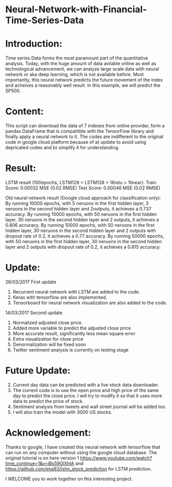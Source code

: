 # Neural-Network-with-Financial-Time-Series-Data

# Introduction:

Time series Data forms the most paramount part of the quantitative analysis. Today, with the huge amount of data avilable online as well 
as technological advancement, we can analyze large scale data with neural network or aka deep learning, which is not available before. Most importantly, this neural network predicts the future movement of the index and acheives a reasonably well result. In this example, we will predict the SP500.

# Content:

This script can download the data of 7 indexes from online provider, form a pandas DataFrame that is compatitble with the TensorFlow library and finally apply a neural network to it. The codes are indifferent to the original code in google cloud platform because of a) update to avoid using depricated codes and b) simplify it for understanding.

# Result:
LSTM result (100epochs, LSTM128 > LSTM128 > 16relu > 1linear):
Train Score: 0.00032 MSE (0.02 RMSE)
Test Score: 0.00046 MSE (0.02 RMSE)

Old neural network result (Google cloud approach for classification only): 
By running 10000 epochs, with 5 neruons in the first hidden layer, 3 neruons in the second hidden layer and 2outputs, it achieves a 0.737 accuracy.
By running 10000 epochs, with 50 neruons in the first hidden layer, 30 neruons in the second hidden layer and 2 outputs, it achieves a 0.806 accuracy.
By running 10000 epochs, with 50 neruons in the first hidden layer, 30 neruons in the second hidden layer and 2 outputs with dropout rate of 0.2, it achieves a 0.77 accuracy.
By running 50000 epochs, with 50 neruons in the first hidden layer, 30 neruons in the second hidden layer and 2 outputs with dropout rate of 0.2, it achieves a 0.815 accuracy.

# Update:
26/03/2017 First update
1. Recurrent neural network with LSTM are added to the code. 
2. Keras with tensorflow are also implemented. 
3. Tensorboard for neural network visualization are also added to the code.

14/03/2017 Second update
1. Normalized adjusted close price. 
2. Added more variable to predict the adjusted close price
3. More accurate result, significantly less mean square error
4. Extra visualization for close price
5. Denormalization will be fixed soon
6. Twitter sentiment analysis is currently on testing stage

# Future Update:
2. Current day data can be predicted with a live stock data downloader.
3. The current code is to use the open price and high price of the same day to predict the close price. I will try to modify it so that it uses more data to predict the price of stock.
4. Sentiment analysis from tweets and wall street journal will be added too.
5. I will also train the model with 3000 US stocks.

# Acknowledgement:
Thanks to google, I have created this neural network with tensorflow that can run on any computer without using the google cloud database. The original tutorial is on here version 1 https://www.youtube.com/watch?time_continue=1&v=iBs59GlXhIA and https://github.com/etai83/lstm_stock_prediction for LSTM prediction.

I WELCOME you to work together on this interesting project.

